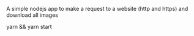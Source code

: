 A simple nodejs app to make a request to a website (http and https) and download all images

yarn && yarn start
